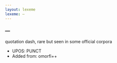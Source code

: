 ```yaml
---
layout: lexeme
lexeme: ―
---
```


###  ―

quotation dash, rare but seen in some official corpora
* UPOS:  PUNCT
* Added from:  omorfi++

